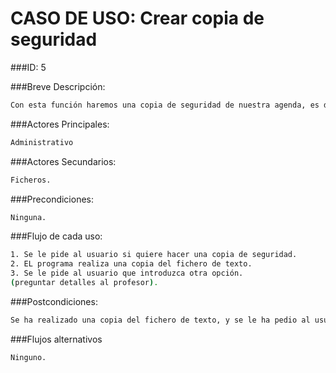 CASO DE USO: Crear copia de seguridad
=====================

###ID: 5

###Breve Descripción:

```bash
Con esta función haremos una copia de seguridad de nuestra agenda, es decir se hace una copia del fichero de texto.

```

###Actores Principales:

```bash
Administrativo

```

###Actores Secundarios:

```bash
Ficheros.

```

###Precondiciones:

```bash
Ninguna.
```

###Flujo de cada uso:

```bash
1. Se le pide al usuario si quiere hacer una copia de seguridad.
2. EL programa realiza una copia del fichero de texto.
3. Se le pide al usuario que introduzca otra opción.
(preguntar detalles al profesor).


```

###Postcondiciones:

```bash
Se ha realizado una copia del fichero de texto, y se le ha pedio al usuario que seleccione otra opcion.

```
###Flujos alternativos
```bash
Ninguno.

```
